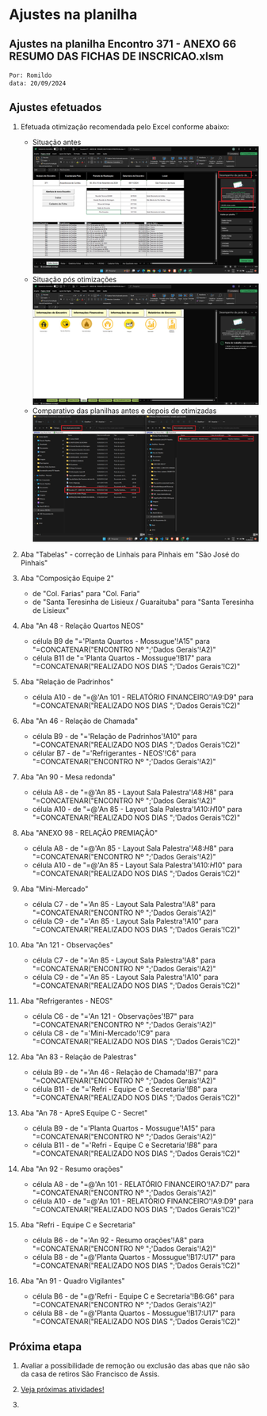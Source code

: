 # Ajustes na planilha

## Ajustes na planilha Encontro 371 - ANEXO 66 RESUMO DAS FICHAS DE INSCRICAO.xlsm

```code
Por: Romildo
data: 20/09/2024 
```

## Ajustes efetuados

1. Efetuada otimização recomendada pelo Excel conforme abaixo:
    - Situação antes ![Antes](./imagens/Anexo66-Recomendacoes.png)
    - Situação pós otimizações ![Pós](./imagens/Otimizacao-plan.png)
    - Comparativo das planilhas antes e depois de otimizadas ![Comparativo](./imagens/Anexo66-Comparativo.png)

2. Aba "Tabelas" - correção de Linhais para Pinhais em "São José do Pinhais"

3. Aba "Composição Equipe 2"
    - de "Col. Farias" para "Col. Faria"
    - de "Santa Teresinha de Lisieux / Guaraituba" para "Santa Teresinha de Lisieux"

4. Aba "An 48 - Relação Quartos NEOS"
    - célula B9 de "='Planta Quartos - Mossugue'!A15" para "=CONCATENAR("ENCONTRO Nº ";'Dados Gerais'!A2)"
    - célula B11 de "='Planta Quartos - Mossugue'!B17" para "=CONCATENAR("REALIZADO NOS DIAS ";'Dados Gerais'!C2)"

5. Aba "Relação de Padrinhos"
    - célula A10 - de "=@'An 101 - RELATÓRIO FINANCEIRO'!A9:D9" para "=CONCATENAR("REALIZADO NOS DIAS ";'Dados Gerais'!C2)"

6. Aba "An 46 - Relação de Chamada"
    - célula B9 - de "='Relação de Padrinhos'!A10" para "=CONCATENAR("REALIZADO NOS DIAS ";'Dados Gerais'!C2)"
    - célular B7 - de "='Refrigerantes - NEOS'!C6" para "=CONCATENAR("ENCONTRO Nº ";'Dados Gerais'!A2)"

7. Aba "An 90 - Mesa redonda"
    - célula A8 - de "=@'An 85 - Layout Sala Palestra'!$A$8:$H$8" para "=CONCATENAR("ENCONTRO Nº ";'Dados Gerais'!A2)"
    - célula A10 - de "=@'An 85 - Layout Sala Palestra'!$A$10:$H$10" para "=CONCATENAR("REALIZADO NOS DIAS ";'Dados Gerais'!C2)"

8. Aba "ANEXO 98 - RELAÇÃO PREMIAÇÃO"
    - célula A8 - de "=@'An 85 - Layout Sala Palestra'!$A$8:$H$8" para "=CONCATENAR("ENCONTRO Nº ";'Dados Gerais'!A2)"
    - célula A10 - de "=@'An 85 - Layout Sala Palestra'!$A$10:$H$10" para "=CONCATENAR("REALIZADO NOS DIAS ";'Dados Gerais'!C2)"

9. Aba "Mini-Mercado"
    - célula C7 - de "='An 85 - Layout Sala Palestra'!A8" para "=CONCATENAR("ENCONTRO Nº ";'Dados Gerais'!A2)"
    - célula C9 - de "='An 85 - Layout Sala Palestra'!A10" para "=CONCATENAR("REALIZADO NOS DIAS ";'Dados Gerais'!C2)"

10. Aba "An 121 - Observações"
    - célula C7 - de "='An 85 - Layout Sala Palestra'!A8" para "=CONCATENAR("ENCONTRO Nº ";'Dados Gerais'!A2)"
    - célula C9 - de "='An 85 - Layout Sala Palestra'!A10" para "=CONCATENAR("REALIZADO NOS DIAS ";'Dados Gerais'!C2)"

11. Aba "Refrigerantes - NEOS"
    - célula C6 - de "='An 121 - Observações'!B7" para "=CONCATENAR("ENCONTRO Nº ";'Dados Gerais'!A2)"
    - célula C8 - de "='Mini-Mercado'!C9" para "=CONCATENAR("REALIZADO NOS DIAS ";'Dados Gerais'!C2)"

12. Aba "An 83 - Relação de Palestras"
    - célula B9 - de "='An 46 - Relação de Chamada'!B7" para "=CONCATENAR("ENCONTRO Nº ";'Dados Gerais'!A2)"
    - célula B11 - de "='Refri - Equipe C e Secretaria'!$B$8" para "=CONCATENAR("REALIZADO NOS DIAS ";'Dados Gerais'!C2)"

13. Aba "An 78 - ApreS Equipe C - Secret"
    - célula B9 - de "='Planta Quartos - Mossugue'!A15" para "=CONCATENAR("ENCONTRO Nº ";'Dados Gerais'!A2)"
    - célula B11 - de "='Refri - Equipe C e Secretaria'!$B$8" para "=CONCATENAR("REALIZADO NOS DIAS ";'Dados Gerais'!C2)"

14. Aba "An 92 - Resumo orações"
    - célula A8 - de "=@'An 101 - RELATÓRIO FINANCEIRO'!A7:D7" para "=CONCATENAR("ENCONTRO Nº ";'Dados Gerais'!A2)"
    - célula A10 - de "=@'An 101 - RELATÓRIO FINANCEIRO'!A9:D9" para "=CONCATENAR("REALIZADO NOS DIAS ";'Dados Gerais'!C2)"

15. Aba "Refri - Equipe C e Secretaria"
    - célula B6 - de "='An 92 - Resumo orações'!A8" para "=CONCATENAR("ENCONTRO Nº ";'Dados Gerais'!A2)"
    - célula B8 - de "=@'Planta Quartos - Mossugue'!B17:U17" para "=CONCATENAR("REALIZADO NOS DIAS ";'Dados Gerais'!C2)"

16. Aba "An 91 - Quadro Vigilantes"
    - célula B6 - de "=@'Refri - Equipe C e Secretaria'!B6:G6" para "=CONCATENAR("ENCONTRO Nº ";'Dados Gerais'!A2)"
    - célula B8 - de "=@'Planta Quartos - Mossugue'!B17:U17" para "=CONCATENAR("REALIZADO NOS DIAS ";'Dados Gerais'!C2)"

## Próxima etapa

1. Avaliar a possibilidade de remoção ou exclusão das abas que não são da casa de retiros São Francisco de Assis.

2. [Veja próximas atividades!](./Proposta-proximas-atividades.md)

3.
